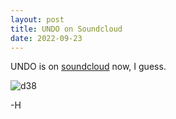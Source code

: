 ```yaml
---
layout: post
title: UNDO on Soundcloud
date: 2022-09-23
---
```

UNDO is on [soundcloud](https://soundcloud.com/undo222) now, I guess.

![d38](https://i1.sndcdn.com/avatars-7dxitQSNBXRSZ1IR-D2EoUw-t500x500.jpg)

-H
